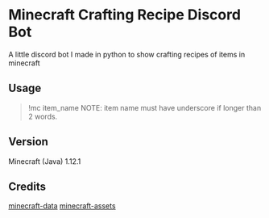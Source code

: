 # Minecraft Crafting Recipe Discord Bot
A little discord bot I made in python to show crafting recipes of items in minecraft

## Usage
> !mc item_name
NOTE: item name must have underscore if longer than 2 words.

## Version
Minecraft (Java) 1.12.1

## Credits
[minecraft-data]([https://pages.github.com/](https://github.com/PrismarineJS/minecraft-data))
[minecraft-assets]([https://pages.github.com/](https://github.com/PrismarineJS/minecraft-assets/tree/master))
